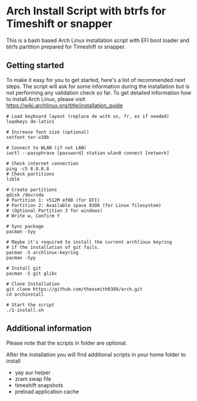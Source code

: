 # Arch Install Script with btrfs for Timeshift or snapper

This is a bash based Arch Linux installation script with EFI boot loader and btrfs partition prepared for Timeshift or snapper.

## Getting started

To make it easy for you to get started, here's a list of recommended next steps. 
The script will ask for some information during the installation but is not performing any validation check so far.
To get detailed information how to install Arch Linux, please visit https://wiki.archlinux.org/title/installation_guide


```
# Load keyboard layout (replace de with us, fr, es if needed)
loadkeys de-latin1

# Increase font size (optional)
setfont ter-v20b

# Connect to WLAN (if not LAN)
iwctl --passphrase [password] station wlan0 connect [network]

# Check internet connection
ping -c5 8.8.8.8
# Check partitions
lsblk

# Create partitions
gdisk /dev/sda
# Partition 1: +512M ef00 (for EFI)
# Partition 2: Available space 8300 (for Linux filesystem)
# (Optional Partition 3 for windows)
# Write w, Confirm Y

# Sync package
pacman -Syy

# Maybe it's required to install the current archlinux keyring
# if the installation of git fails.
pacman -S archlinux-keyring
pacman -Syy

# Install git
pacman -S git glibc

# Clone Installation
git clone https://github.com/theosmith0308/arch.git
cd archinstall

# Start the script
./1-install.sh

```

## Additional information

Please note that the scripts in folder are optional.

After the installation you will find additional scripts in your home folder to install

- yay aur helper
- zram swap file
- timeshift snapshots
- preload application cache



